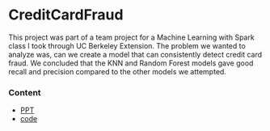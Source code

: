 # CreditCardFraud

This project was part of a team project for a Machine Learning with Spark class I took through UC Berkeley Extension. The problem we wanted to analyze was, can we create a model that can consistently detect credit card fraud. We concluded that the KNN and Random Forest models gave good recall and precision compared to the other models we attempted.

### Content
- [PPT](./Machine_Learning.pdf)
- [code](./Project_FINAL.ipynb)
